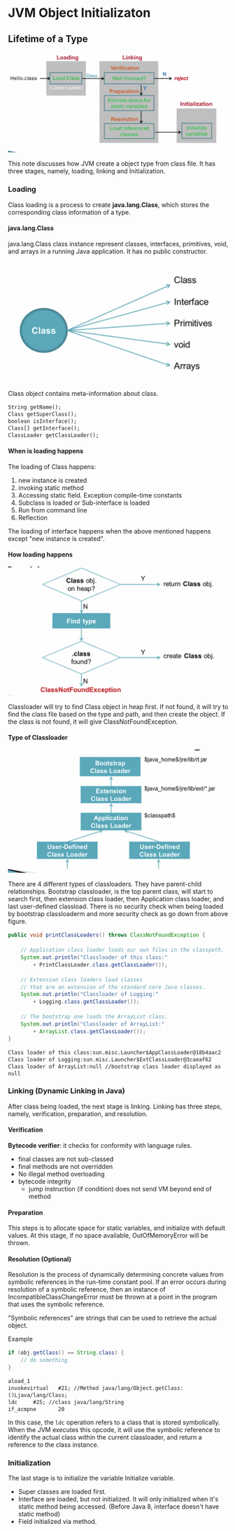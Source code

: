 # JVM Object Initializaton


## Lifetime of a Type

![Lifetime_of_Type](Lifetime_of_Type.png)

This note discusses how JVM create a object type from class file. It has three stages, namely, loading, linking and Initialization.





### Loading 

Class loading is a process to create **java.lang.Class**, which stores the corresponding class information of a type.

#### java.lang.Class

java.lang.Class class instance represent classes, interfaces, primitives, void, and arrays in a running Java application. It has no public constructor.

![Class](Class.png)

Class object contains meta-information about class.

```
String getName();
Class getSuperClass();
boolean isInterface();
Class[] getInterface();
ClassLoader getClassLoader();
```

#### When is loading happens

The loading of Class happens:
1. new instance is created
2. invoking static method 
3. Accessing static field. Exception compile-time constants
4. Subclass is loaded or Sub-interface is loaded
5. Run from command line
6. Reflection

The loading of interface happens when the above mentioned happens except "new instance is created".


#### How loading happens

![LoadingType](LoadingType.png)

Classloader will try to find Class object in heap first. If not found, it will try to find the class file based on the type and path, and then create the object. If the class is not found, it will give ClassNotFoundException.


#### Type of Classloader

![ParentDelegation](ParentDelegation.png)

There are 4 different types of classloaders. They have parent-child relationships. Bootstrap classloader, is the top parent class, will start to search first, then extension class loader, then Application class loader, and last user-defined classload. There is no security check when being loaded by bootstrap classloaderm and more security check as go down from above figure.

```Java
public void printClassLoaders() throws ClassNotFoundException {

    // Application class loader loads our own files in the classpath.
    System.out.println("Classloader of this class:"
        + PrintClassLoader.class.getClassLoader());

    // Extension class loaders load classes 
    // that are an extension of the standard core Java classes.
    System.out.println("Classloader of Logging:"
        + Logging.class.getClassLoader());

    // The bootstrap one loads the ArrayList class.
    System.out.println("Classloader of ArrayList:"
        + ArrayList.class.getClassLoader());
}
```

```
Class loader of this class:sun.misc.Launcher$AppClassLoader@18b4aac2
Class loader of Logging:sun.misc.Launcher$ExtClassLoader@3caeaf62
Class loader of ArrayList:null //bootstrap class loader displayed as null
```


### Linking (Dynamic Linking in Java)

After class being loaded, the next stage is linking. Linking has three steps, namely, verification, preparation, and resolution.

#### Verification

**Bytecode verifier**: it checks for conformity with language rules. 
* final classes are not sub-classed
* final methods are not overridden
* No illegal method overloading
* bytecode integrity
  * jump instruction (if condition) does not send VM beyond end of method

#### Preparation

This steps is to allocate space for static variables, and initialize with default values. At this stage, if no space available, OutOfMemoryError will be thrown.

#### Resolution (Optional)

Resolution is the process of dynamically determining concrete values from symbolic references in the run-time constant pool. If an error occurs during resolution of a symbolic reference, then an instance of IncompatibleClassChangeError must be thrown at a point in the program that uses the symbolic reference.

"Symbolic references" are strings that can be used to retrieve the actual object.

Example

```java
if (obj.getClass() == String.class) {
    // do something
}
```

```
aload_1
invokevirtual   #21; //Method java/lang/Object.getClass:()Ljava/lang/Class;
ldc     #25; //class java/lang/String
if_acmpne       20
```

In this case, the `ldc` operation refers to a class that is stored symbolically. When the JVM executes this opcode, it will use the symbolic reference to identify the actual class within the current classloader, and return a reference to the class instance.


### Initialization  

The last stage is to initialize the variable
Initialize variable.

* Super classes are loaded first.
* Interface are loaded, but not initialized. It will only initialized when it's static method being accessed. (Before Java 8, interface doesn't have static method)
* Field initialized via method.
  



